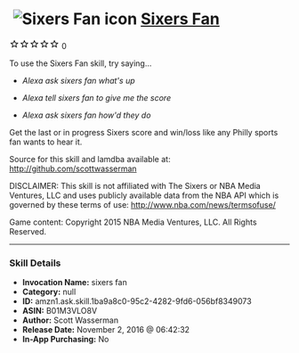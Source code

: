 # &nbsp;<img src="skill_icon" alt="Sixers Fan icon" width="36"> [Sixers Fan](http://alexa.amazon.com/#skills/amzn1.ask.skill.1ba9a8c0-95c2-4282-9fd6-056bf8349073)
![0 stars](../../images/ic_star_border_black_18dp_1x.png)![0 stars](../../images/ic_star_border_black_18dp_1x.png)![0 stars](../../images/ic_star_border_black_18dp_1x.png)![0 stars](../../images/ic_star_border_black_18dp_1x.png)![0 stars](../../images/ic_star_border_black_18dp_1x.png) 0

To use the Sixers Fan skill, try saying...

* *Alexa ask sixers fan what's up*

* *Alexa tell sixers fan to give me the score*

* *Alexa ask sixers fan how'd they do*

Get the last or in progress Sixers score and win/loss like any Philly sports fan wants to hear it.

Source for this skill and lamdba available at:
http://github.com/scottwasserman

DISCLAIMER: This skill is not affiliated with The Sixers or NBA Media Ventures, LLC and uses publicly available data from the NBA API which is governed by these terms of use: http://www.nba.com/news/termsofuse/

Game content: Copyright 2015 NBA Media Ventures, LLC. All Rights Reserved.

***

### Skill Details

* **Invocation Name:** sixers fan
* **Category:** null
* **ID:** amzn1.ask.skill.1ba9a8c0-95c2-4282-9fd6-056bf8349073
* **ASIN:** B01M3VLO8V
* **Author:** Scott Wasserman
* **Release Date:** November 2, 2016 @ 06:42:32
* **In-App Purchasing:** No
